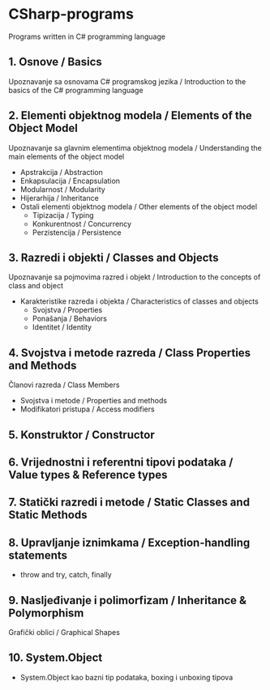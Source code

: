 # CSharp-programs
Programs written in C# programming language

## 1. Osnove / Basics
Upoznavanje sa osnovama C# programskog jezika / Introduction to the basics of the C# programming language

## 2. Elementi objektnog modela / Elements of the Object Model
Upoznavanje sa glavnim elementima objektnog modela / Understanding the main elements of the object model
- Apstrakcija / Abstraction
- Enkapsulacija / Encapsulation
- Modularnost / Modularity
- Hijerarhija / Inheritance
- Ostali elementi objektnog modela / Other elements of the object model
  - Tipizacija / Typing
  - Konkurentnost / Concurrency
  - Perzistencija / Persistence

## 3. Razredi i objekti / Classes and Objects
Upoznavanje sa pojmovima razred i objekt / Introduction to the concepts of class and object
- Karakteristike razreda i objekta / Characteristics of classes and objects
  - Svojstva / Properties
  - Ponašanja / Behaviors
  - Identitet / Identity

## 4. Svojstva i metode razreda / Class Properties and Methods
Članovi razreda / Class Members
- Svojstva i metode / Properties and methods
- Modifikatori pristupa / Access modifiers

## 5. Konstruktor / Constructor

## 6. Vrijednostni i referentni tipovi podataka / Value types & Reference types

## 7. Statički razredi i metode / Static Classes and Static Methods

## 8. Upravljanje iznimkama / Exception-handling statements
- throw and try, catch, finally

## 9. Nasljeđivanje i polimorfizam / Inheritance & Polymorphism
Grafički oblici / Graphical Shapes

## 10. System.Object
- System.Object kao bazni tip podataka, boxing i unboxing tipova
